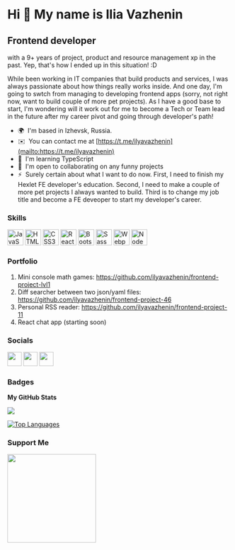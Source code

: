 Hi 👋 My name is Ilia Vazhenin
==============================

Frontend developer
------------------

with a 9+ years of project, product and resource management xp in the past. Yep, that's how I ended up in this situation! :D 

While been working in IT companies that build products and services, I was always passionate about how things really works inside. And one day, I'm going to swtch from managing to developing frontend apps (sorry, not right now, want to build couple of more pet projects). As I have a good base to start, I'm wondering will it work out for me to become a Tech or Team lead in the future after my career pivot and going through developer's path!

* 🌍  I'm based in Izhevsk, Russia.
* ✉️  You can contact me at [https://t.me/ilyavazhenin](mailto:https://t.me/ilyavazhenin)
* 🧠  I'm learning TypeScript
* 🤝  I'm open to collaborating on any funny projects
* ⚡  Surely certain about what I want to do now. First, I need to finish my Hexlet FE developer's education. Second, I need to make a couple of more pet projects I always wanted to build. Third is to change my job title and become a FE deveoper to start my developer's career.

### Skills

<p align="left">
<a href="https://developer.mozilla.org/en-US/docs/Web/JavaScript" target="_blank" rel="noreferrer"><img src="https://raw.githubusercontent.com/danielcranney/readme-generator/main/public/icons/skills/javascript-colored.svg" width="36" height="36" alt="JavaScript" /></a>
<a href="https://developer.mozilla.org/en-US/docs/Glossary/HTML5" target="_blank" rel="noreferrer"><img src="https://raw.githubusercontent.com/danielcranney/readme-generator/main/public/icons/skills/html5-colored.svg" width="36" height="36" alt="HTML5" /></a>
<a href="https://www.w3.org/TR/CSS/#css" target="_blank" rel="noreferrer"><img src="https://raw.githubusercontent.com/danielcranney/readme-generator/main/public/icons/skills/css3-colored.svg" width="36" height="36" alt="CSS3" /></a>
<a href="https://reactjs.org/" target="_blank" rel="noreferrer"><img src="https://raw.githubusercontent.com/danielcranney/readme-generator/main/public/icons/skills/react-colored.svg" width="36" height="36" alt="React" /></a>
<a href="https://getbootstrap.com/" target="_blank" rel="noreferrer"><img src="https://raw.githubusercontent.com/danielcranney/readme-generator/main/public/icons/skills/bootstrap-colored.svg" width="36" height="36" alt="Bootstrap" /></a>
<a href="https://sass-lang.com/" target="_blank" rel="noreferrer"><img src="https://raw.githubusercontent.com/danielcranney/readme-generator/main/public/icons/skills/sass-colored.svg" width="36" height="36" alt="Sass" /></a>
<a href="https://webpack.js.org/" target="_blank" rel="noreferrer"><img src="https://raw.githubusercontent.com/danielcranney/readme-generator/main/public/icons/skills/webpack-colored.svg" width="36" height="36" alt="Webpack" /></a>
<a href="https://nodejs.org/en/" target="_blank" rel="noreferrer"><img src="https://raw.githubusercontent.com/danielcranney/readme-generator/main/public/icons/skills/nodejs-colored.svg" width="36" height="36" alt="NodeJS" /></a>
</p>

### Portfolio
1. Mini console math games: https://github.com/ilyavazhenin/frontend-project-lvl1
2. Diff searcher between two json/yaml files: https://github.com/ilyavazhenin/frontend-project-46
3. Personal RSS reader: https://github.com/ilyavazhenin/frontend-project-11
4. React chat app (starting soon)


### Socials

<p align="left"> <a href="https://www.github.com/ilyavazhenin" target="_blank" rel="noreferrer"><img src="https://raw.githubusercontent.com/danielcranney/readme-generator/main/public/icons/socials/github.svg" width="32" height="32" /></a> <a href="http://www.instagram.com/ilyavazhenin" target="_blank" rel="noreferrer"><img src="https://raw.githubusercontent.com/danielcranney/readme-generator/main/public/icons/socials/instagram.svg" width="32" height="32" /></a> <a href="https://www.linkedin.com/in/ilia-vazhenin" target="_blank" rel="noreferrer"><img src="https://raw.githubusercontent.com/danielcranney/readme-generator/main/public/icons/socials/linkedin.svg" width="32" height="32" /></a></p>

### Badges

<b>My GitHub Stats</b>

<a href="http://www.github.com/ilyavazhenin"><img src="https://github-readme-streak-stats.herokuapp.com/?user=ilyavazhenin&stroke=ffffff&background=1c1917&ring=ef4444&fire=ef4444&currStreakNum=ffffff&currStreakLabel=ef4444&sideNums=ffffff&sideLabels=ffffff&dates=ffffff&hide_border=true" /></a>

<a href="https://github.com/ilyavazhenin" align="left"><img src="https://github-readme-stats.vercel.app/api/top-langs/?username=ilyavazhenin&langs_count=10&title_color=ef4444&text_color=ffffff&icon_color=0891b2&bg_color=1c1917&hide_border=true&locale=en&custom_title=Top%20%Languages" alt="Top Languages" /></a>

### Support Me

<a href="https://www.buymeacoffee.com/IliaVazhenin"><img src="https://cdn.buymeacoffee.com/buttons/v2/default-yellow.png" width="200" /></a>
